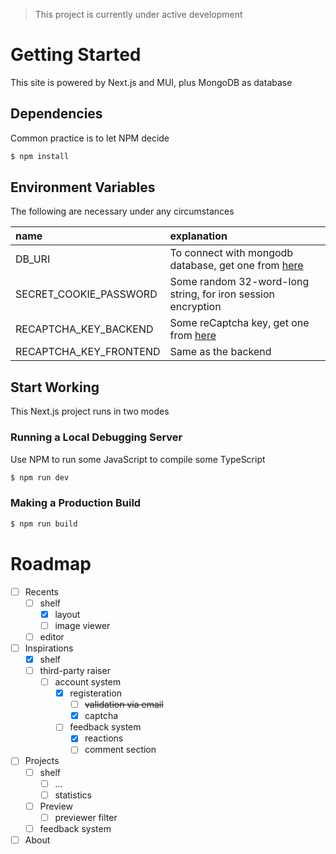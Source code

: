 > This project is currently under active development

# Getting Started

This site is powered by Next.js and MUI, plus MongoDB as database

## Dependencies

Common practice is to let NPM decide

```bash
$ npm install
```

## Environment Variables

The following are necessary under any circumstances

| name                   | explanation                                                                       |
|:-----------------------|:----------------------------------------------------------------------------------|
| DB_URI                 | To connect with mongodb database, get one from [here](https://cloud.mongodb.com/) |
| SECRET_COOKIE_PASSWORD | Some random 32-word-long string, for iron session encryption                      |
| RECAPTCHA_KEY_BACKEND  | Some reCaptcha key, get one from [here](https://www.google.com/recaptcha)         |
| RECAPTCHA_KEY_FRONTEND | Same as the backend                                                               |

## Start Working

This Next.js project runs in two modes

### Running a Local Debugging Server

Use NPM to run some JavaScript to compile some TypeScript

```bash
$ npm run dev
```

### Making a Production Build

```bash
$ npm run build
```

# Roadmap

- [ ] Recents
    - [ ] shelf
        - [x] layout
        - [ ] image viewer
    - [ ] editor

- [ ] Inspirations
    - [x] shelf
    - [ ] third-party raiser
        - [ ] account system
            - [x] registeration
                - [ ] ~~validation via email~~
                - [x] captcha
            - [ ] feedback system
                - [x] reactions
                - [ ] comment section

- [ ] Projects
    - [ ] shelf
        - [ ] ...
        - [ ] statistics
    - [ ] Preview
        - [ ] previewer filter
    - [ ] feedback system

- [ ] About

